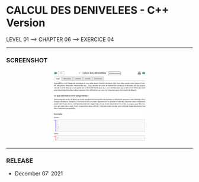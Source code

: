 # CALCUL DES DENIVELEES - C++ Version
LEVEL 01 --> CHAPTER 06 --> EXERCICE 04

---
### **SCREENSHOT**

<div align="center">
    <img
        src="https://github.com/Ayckinn/CPP/blob/main/FRANCE_IOI/LEVEL_01/Chapter_06/04_calcul_denivelees/denivelees.png"
        alt="DEMO"
        style="width:50%">
</div>

---
### **RELEASE**

- December 07' 2021